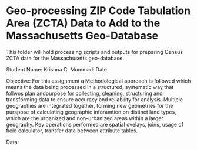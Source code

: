 # Geo-processing ZIP Code Tabulation Area (ZCTA) Data to Add to the Massachusetts Geo-Database

This folder will hold processing scripts and outputs for preparing Census ZCTA data for the Massachusetts geo-database.

Student Name: Krishna C. Mummadi
Date 

Objective: For this assignment a Methodological approach is followed which means the data being processed in a structured, systematic way that follwos plan andpurpose for collecting, cleaning, structuring and transforming data to ensure accuracy and reliability for analysis. Multiple geographies are integrated together, forming new geometries for the purspose of calculating geographic inforamtion on distinct land types, which are the urbanized and non-urbanized areas within a larger geography. Key operations performed are spatial ovelays, joins, usage of field calculator, transfer data between attribute tables. 

Data:
